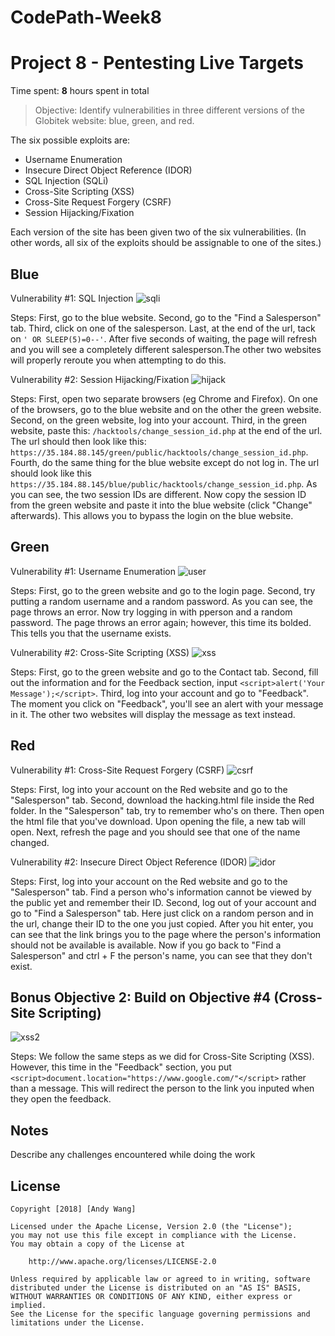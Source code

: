 # CodePath-Week8
# Project 8 - Pentesting Live Targets

Time spent: **8** hours spent in total

> Objective: Identify vulnerabilities in three different versions of the Globitek website: blue, green, and red.

The six possible exploits are:
* Username Enumeration
* Insecure Direct Object Reference (IDOR)
* SQL Injection (SQLi)
* Cross-Site Scripting (XSS)
* Cross-Site Request Forgery (CSRF)
* Session Hijacking/Fixation

Each version of the site has been given two of the six vulnerabilities. (In other words, all six of the exploits should be assignable to one of the sites.)

## Blue

Vulnerability #1: SQL Injection
<img src = "https://github.com/andywang219/CodePath-Week8/blob/master/Blue/SQLi.gif" alt = "sqli" />

Steps: 
First, go to the blue website. Second, go to the "Find a Salesperson" tab. Third, click on one of the salesperson. Last, at the end of the url, tack on ``` ' OR SLEEP(5)=0--' ```. After five seconds of waiting, the page will refresh and you will see a completely different salesperson.The other two websites will properly reroute you when attempting to do this.
<br/>

Vulnerability #2: Session Hijacking/Fixation
<img src = "https://github.com/andywang219/CodePath-Week8/blob/master/Blue/SessionHijack.gif" alt = "hijack" />

Steps: 
First, open two separate browsers (eg Chrome and Firefox). On one of the browsers, go to the blue website and on the other the green website. Second, on the green website, log into your account. Third, in the green website, paste this: ``` /hacktools/change_session_id.php ``` at the end of the url. The url should then look like this: ``` https://35.184.88.145/green/public/hacktools/change_session_id.php ```. Fourth, do the same thing for the blue website except do not log in. The url should look like this ``` https://35.184.88.145/blue/public/hacktools/change_session_id.php ```. As you can see, the two session IDs are different. Now copy the session ID from the green website and paste it into the blue website (click "Change" afterwards). This allows you to bypass the login on the blue website.

## Green

Vulnerability #1: Username Enumeration
<img src = "https://github.com/andywang219/CodePath-Week8/blob/master/Green/userEm.gif" alt = "user" />

Steps:
First, go to the green website and go to the login page. Second, try putting a random username and a random password. As you can see, the page throws an error. Now try logging in with pperson and a random password. The page throws an error again; however, this time its bolded. This tells you that the username exists. 


Vulnerability #2: Cross-Site Scripting (XSS)
<img src = "https://github.com/andywang219/CodePath-Week8/blob/master/Green/xss.gif" alt = "xss" />

Steps:
First, go to the green website and go to the Contact tab. Second, fill out the information and for the Feedback section, input ``` <script>alert('Your Message');</script> ```. Third, log into your account and go to "Feedback". The moment you click on "Feedback", you'll see an alert with your message in it. The other two websites will display the message as text instead. 


## Red

Vulnerability #1: Cross-Site Request Forgery (CSRF)
<img src = "https://github.com/andywang219/CodePath-Week8/blob/master/Red/forgery.gif" alt = "csrf" />

Steps:
First, log into your account on the Red website and go to the "Salesperson" tab. Second, download the hacking.html file inside the Red folder. In the "Salesperson" tab, try to remember who's on there. Then open the html file that you've download. Upon opening the file, a new tab will open. Next, refresh the page and you should see that one of the name changed. 


Vulnerability #2: Insecure Direct Object Reference (IDOR)
<img src = "https://github.com/andywang219/CodePath-Week8/blob/master/Red/IDOR.gif" alt = "idor" />

Steps:
First, log into your account on the Red website and go to the "Salesperson" tab. Find a person who's information cannot be viewed by the public yet and remember their ID. Second, log out of your account and go to "Find a Salesperson" tab. Here just click on a random person and in the url, change their ID to the one you just copied. After you hit enter, you can see that the link brings you to the page where the person's information should not be available is available. Now if you go back to "Find a Salesperson" and ctrl + F the person's name, you can see that they don't exist.

## Bonus Objective 2: Build on Objective #4 (Cross-Site Scripting)
<img src = "https://github.com/andywang219/CodePath-Week8/blob/master/Bonus/bonus.gif" alt = "xss2" />

Steps:
We follow the same steps as we did for Cross-Site Scripting (XSS). However, this time in the "Feedback" section, you put ``` <script>document.location="https://www.google.com/"</script> ``` rather than a message. This will redirect the person to the link you inputed when they open the feedback.

## Notes

Describe any challenges encountered while doing the work

## License

    Copyright [2018] [Andy Wang]

    Licensed under the Apache License, Version 2.0 (the "License");
    you may not use this file except in compliance with the License.
    You may obtain a copy of the License at

        http://www.apache.org/licenses/LICENSE-2.0

    Unless required by applicable law or agreed to in writing, software
    distributed under the License is distributed on an "AS IS" BASIS,
    WITHOUT WARRANTIES OR CONDITIONS OF ANY KIND, either express or implied.
    See the License for the specific language governing permissions and
    limitations under the License.

